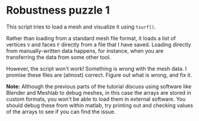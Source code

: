 # Robustness puzzle 1

This script tries to load a mesh and visualize it using `tsurf()`. 

Rather than loading from a standard mesh file format, it loads a list of vertices `V` and faces `F` directly from a file that I have saved. Loading directly from manually-written data happens, for instance, when you are transferring the data from some other tool.

However, the script won't work! Something is wrong with the mesh data. I promise these files are (almost) correct. Figure out what is wrong, and fix it.

**Note:** Although the previous parts of the tutorial discuss using software like Blender and Meshlab to debug meshes, in this case the arrays are stored in custom formats, you won't be able to load them in external software. You should debug these from within matlab, try printing out and checking values of the arrays to see if you can find the issue.
